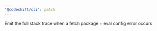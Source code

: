 ```yaml
---
'@codeshift/cli': patch
---
```


Emit the full stack trace when a fetch package + eval config error occurs
